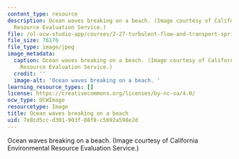 ```yaml
---
content_type: resource
description: Ocean waves breaking on a beach. (Image courtesy of California Environmental
  Resource Evaluation Service.)
file: /ol-ocw-studio-app/courses/2-27-turbulent-flow-and-transport-spring-2002/7e8cd5ccd301903f88f8c5692a598e2d_2-27s02.jpg
file_size: 76176
file_type: image/jpeg
image_metadata:
  caption: Ocean waves breaking on a beach. (Image courtesy of California Environmental
    Resource Evaluation Service.)
  credit: ''
  image-alt: 'Ocean waves breaking on a beach. '
learning_resource_types: []
license: https://creativecommons.org/licenses/by-nc-sa/4.0/
ocw_type: OCWImage
resourcetype: Image
title: Ocean waves breaking on a beach
uid: 7e8cd5cc-d301-903f-88f8-c5692a598e2d
---
```

Ocean waves breaking on a beach. (Image courtesy of California Environmental Resource Evaluation Service.)